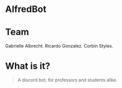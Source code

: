 # AlfredBot

# Team
  Gabrielle Albrecht.
  Ricardo Gonzalez.
  Corbin Styles.

# What is it?
  > A discord bot, for professors and students alike.
